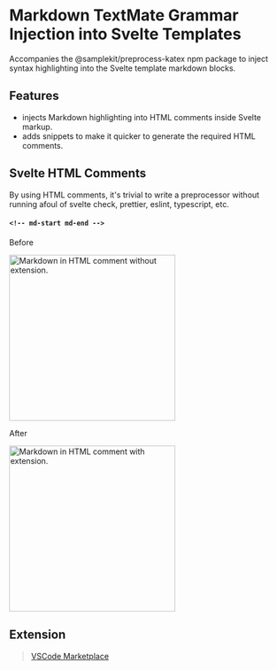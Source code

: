 # Markdown TextMate Grammar Injection into Svelte Templates

Accompanies the @samplekit/preprocess-katex npm package to inject syntax highlighting into the Svelte template markdown blocks.

## Features

- injects Markdown highlighting into HTML comments inside Svelte markup.
- adds snippets to make it quicker to generate the required HTML comments.

## Svelte HTML Comments

By using HTML comments, it's trivial to write a preprocessor without running afoul of svelte check, prettier, eslint, typescript, etc.

#### `<!-- md-start md-end -->`

Before

<img alt="Markdown in HTML comment without extension." src="https://raw.githubusercontent.com/timothycohen/samplekit/staging/packages/preprocess-markdown-vscode/static/demo-comment-md-before.png" width="300" />

After

<img alt="Markdown in HTML comment with extension." src="https://raw.githubusercontent.com/timothycohen/samplekit/staging/packages/preprocess-markdown-vscode/static/demo-comment-md.png" width="300" />

## Extension

> [VSCode Marketplace](https://marketplace.visualstudio.com/items?itemName=samplekit.svelte-pp-markdown)
